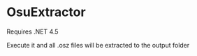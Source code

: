 # OsuExtractor

Requires .NET 4.5

Execute it and all .osz files will be extracted to the output folder

